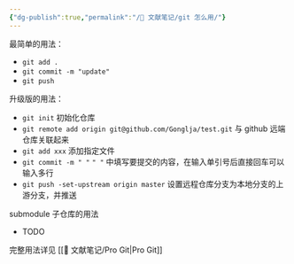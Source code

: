 ```yaml
---
{"dg-publish":true,"permalink":"/🌿 文献笔记/git 怎么用/"}
---
```



最简单的用法：

- `git add .`
- `git commit -m "update"`
- `git push`

升级版的用法：

- `git init` 初始化仓库
- `git remote add origin git@github.com/Gonglja/test.git` 与 github 远端仓库关联起来
- `git add xxx` 添加指定文件
- `git commit -m " "` `" "` 中填写要提交的内容，在输入单引号后直接回车可以输入多行
- `git push -set-upstream origin master` 设置远程仓库分支为本地分支的上游分支，并推送

submodule 子仓库的用法

- TODO

完整用法详见 [[🌿 文献笔记/Pro Git\|Pro Git]]